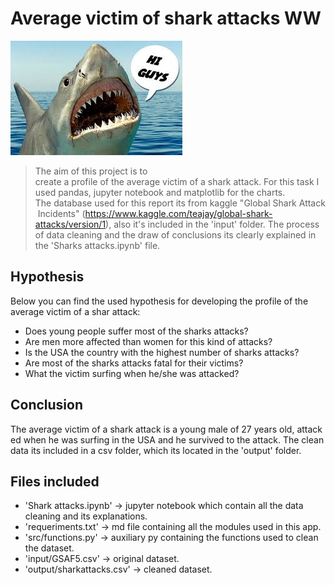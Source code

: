# Average victim of shark attacks WW

<a href="https://github.com/jgph91"><img src="./input/jaws.jpeg" title="Shark attacks" alt="Shark attacks"></a>
<!-- [![Shark attacks](./input/jaws.jpg)](https://github.com/jgph91) -->

> The aim of this project is to create a profile of the average victim of a shark attack. For this task I used pandas, jupyter notebook and matplotlib for the charts. 
> The database used for this report its from kaggle "Global Shark Attack Incidents" (https://www.kaggle.com/teajay/global-shark-attacks/version/1), also it's included in the 'input' folder.
> The process of data cleaning and the draw of conclusions its clearly explained in the 'Sharks attacks.ipynb' file.

## Hypothesis

Below you can find the used hypothesis for developing the profile of the average victim of a shar attack:

- Does young people suffer most of the sharks attacks?  
- Are men more affected than women for this kind of attacks?  
- Is the USA the country with the highest number of sharks attacks?  
- Are most of the sharks attacks fatal for their victims?  
- What the victim surfing when he/she was attacked?  

## Conclusion

The average victim of a shark attack is a young male of 27 years old, attacked when he was surfing in the USA and he survived to the attack. The clean data its included in a csv folder, which its located in the 'output' folder.

## Files included

- 'Shark attacks.ipynb' -> jupyter notebook which contain all the data cleaning and its explanations.
- 'requeriments.txt' -> md file containing all the modules used in this app.
- 'src/functions.py' -> auxiliary py containing the functions used to clean the dataset.
- 'input/GSAF5.csv' -> original dataset.
- 'output/sharkattacks.csv' -> cleaned dataset.